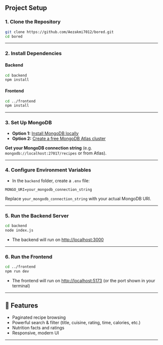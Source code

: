 ## Project Setup

### 1. Clone the Repository

```bash
git clone https://github.com/Aezakmi7012/bored.git
cd bored
```

---

### 2. Install Dependencies

#### Backend

```bash
cd backend
npm install
```

#### Frontend

```bash
cd ../frontend
npm install
```

---

### 3. Set Up MongoDB

- **Option 1:** [Install MongoDB locally](https://www.mongodb.com/try/download/community)
- **Option 2:** [Create a free MongoDB Atlas cluster](https://www.mongodb.com/cloud/atlas/register)

**Get your MongoDB connection string** (e.g. `mongodb://localhost:27017/recipes` or from Atlas).

---

### 4. Configure Environment Variables

- In the `backend` folder, create a `.env` file:

```env
MONGO_URI=your_mongodb_connection_string
```

Replace `your_mongodb_connection_string` with your actual MongoDB URI.

---

### 5. Run the Backend Server

```bash
cd backend
node index.js
```

- The backend will run on [http://localhost:3000](http://localhost:3000)

---

### 6. Run the Frontend

```bash
cd ../frontend
npm run dev
```

- The frontend will run on [http://localhost:5173](http://localhost:5173) (or the port shown in your terminal)

---

## 📝 Features

- Paginated recipe browsing
- Powerful search & filter (title, cuisine, rating, time, calories, etc.)
- Nutrition facts and ratings
- Responsive, modern UI

---

